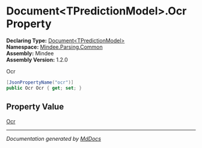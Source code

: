 ﻿<!--  
  <auto-generated>   
    The contents of this file were generated by a tool.  
    Changes to this file may be list if the file is regenerated  
  </auto-generated>   
-->

# Document\<TPredictionModel\>.Ocr Property

**Declaring Type:** [Document\<TPredictionModel\>](../index.md)  
**Namespace:** [Mindee.Parsing.Common](../../index.md)  
**Assembly:** Mindee  
**Assembly Version:** 1.2.0

Ocr

```csharp
[JsonPropertyName("ocr")]
public Ocr Ocr { get; set; }
```

## Property Value

[Ocr](../../Ocr/index.md)

___

*Documentation generated by [MdDocs](https://github.com/ap0llo/mddocs)*
